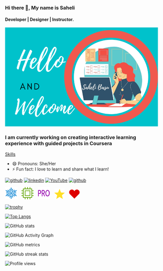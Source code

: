 
<!-- ### Hi there 👋
**MehaRima/meharima** is a ✨ _special_ ✨ repository because its `README.md` (this file) appears on your GitHub profile.

Here are some ideas to get you started:

- 🔭 I’m currently working on ...
- 🌱 I’m currently learning ...
- 👯 I’m looking to collaborate on ...
- 🤔 I’m looking for help with ...
- 💬 Ask me about ...
- 📫 How to reach me: ...
- 😄 Pronouns: ...
- ⚡ Fun fact: ...
-->
### Hi there 👋, My name is Saheli 
#### Developer | Designer | Instructor.
![Web developer and designer,Instructor and Data Science enthusiast](https://github.com/MehaRima/meharima/blob/main/Hello.png)

### I am currently working on creating interactive learning experience with guided projects in Coursera 

<a href='https://www.linkedin.com/in/saheli-basu/'>Skills</a>

- 😄 Pronouns: She/Her 
- ⚡ Fun fact: I love to learn and share what I learn! 


[<img src='https://cdn.jsdelivr.net/npm/simple-icons@3.0.1/icons/github.svg' alt='github' height='40'>](https://github.com/MehaRima)  [<img src='https://cdn.jsdelivr.net/npm/simple-icons@3.0.1/icons/linkedin.svg' alt='linkedin' height='40'>](https://www.linkedin.com/in/saheli-basu/) [<img src='https://cdn.jsdelivr.net/npm/simple-icons@3.0.1/icons/youtube.svg' alt='YouTube' height='40'>](https://www.youtube.com/channel/sahelibasu)  [<img src='https://cdn.jsdelivr.net/npm/simple-icons@3.0.1/icons/github.svg' alt='github' height='40'>](https://sahelibasu23.github.io)  

<a href='https://archiveprogram.github.com/'><img src='https://raw.githubusercontent.com/acervenky/animated-github-badges/master/assets/acbadge.gif' width='40' height='40'></a> <a href='https://docs.github.com/en/developers'><img src='https://raw.githubusercontent.com/acervenky/animated-github-badges/master/assets/devbadge.gif' width='40' height='40'></a> <a href='https://github.com/pricing'><img src='https://raw.githubusercontent.com/acervenky/animated-github-badges/master/assets/pro.gif' width='40' height='40'></a> <a href='https://stars.github.com/'><img src='https://raw.githubusercontent.com/acervenky/animated-github-badges/master/assets/starbadge.gif' width='35' height='35'></a> <a href='https://docs.github.com/en/github/supporting-the-open-source-community-with-github-sponsors'><img src='https://raw.githubusercontent.com/acervenky/animated-github-badges/master/assets/sponsorbadge.gif' width='35' height='35'></a> 

[![trophy](https://github-profile-trophy.vercel.app/?username=MehaRima)](https://github.com/ryo-ma/github-profile-trophy)

[![Top Langs](https://github-readme-stats.vercel.app/api/top-langs/?username=MehaRima)](https://github.com/anuraghazra/github-readme-stats)

![GitHub stats](https://github-readme-stats.vercel.app/api?username=MehaRima&show_icons=true)  

![GitHub Activity Graph](https://activity-graph.herokuapp.com/graph?username=MehaRima)  

![GitHub metrics](https://metrics.lecoq.io/MehaRima)  

![GitHub streak stats](https://github-readme-streak-stats.herokuapp.com/?user=MehaRima)  

![Profile views](https://gpvc.arturio.dev/MehaRima)  
